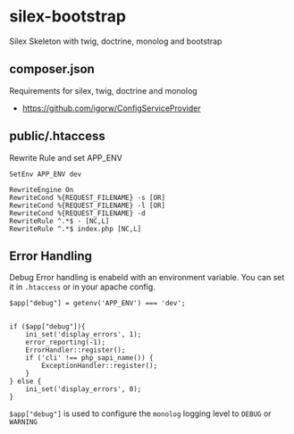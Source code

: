 silex-bootstrap
===============

Silex Skeleton with twig, doctrine, monolog and bootstrap


composer.json
-------------
Requirements for silex, twig, doctrine and monolog

* https://github.com/igorw/ConfigServiceProvider

public/.htaccess
----------------
Rewrite Rule and set APP_ENV

    SetEnv APP_ENV dev

    RewriteEngine On
    RewriteCond %{REQUEST_FILENAME} -s [OR]
    RewriteCond %{REQUEST_FILENAME} -l [OR]
    RewriteCond %{REQUEST_FILENAME} -d
    RewriteRule ^.*$ - [NC,L]
    RewriteRule ^.*$ index.php [NC,L]

Error Handling
--------------
Debug Error handling is enabeld with an environment variable. You can set it
in `.htaccess` or in your apache config.

    $app["debug"] = getenv('APP_ENV') === 'dev';


    if ($app["debug"]){
        ini_set('display_errors', 1);
        error_reporting(-1);
        ErrorHandler::register();
        if ('cli' !== php_sapi_name()) {
            ExceptionHandler::register();
        }
    } else {
        ini_set('display_errors', 0);
    }

`$app["debug"]` is used to configure the `monolog` logging level to `DEBUG` or `WARNING`